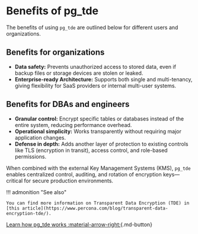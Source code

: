 # Benefits of pg_tde

The benefits of using `pg_tde` are outlined below for different users and organizations.

## Benefits for organizations

* **Data safety:** Prevents unauthorized access to stored data, even if backup files or storage devices are stolen or leaked.
* **Enterprise-ready Architecture:** Supports both single and multi-tenancy, giving flexibility for SaaS providers or internal multi-user systems.

## Benefits for DBAs and engineers

* **Granular control:** Encrypt specific tables or databases instead of the entire system, reducing performance overhead.
* **Operational simplicity:** Works transparently without requiring major application changes.
* **Defense in depth:** Adds another layer of protection to existing controls like TLS (encryption in transit), access control, and role-based permissions.

When combined with the external Key Management Systems (KMS), `pg_tde` enables centralized control, auditing, and rotation of encryption keys—critical for secure production environments.

!!! admonition "See also"

    You can find more information on Transparent Data Encryption (TDE) in [this article](https://www.percona.com/blog/transparent-data-encryption-tde/).
    
[Learn how pg_tde works :material-arrow-right:](how-does-tde-work.md){.md-button}
